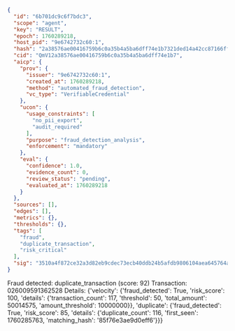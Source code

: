 ```json
{
  "id": "6b701dc9c6f7bdc3",
  "scope": "agent",
  "key": "RESULT",
  "epoch": 1760289218,
  "host_pid": "9e6742732c60:1",
  "hash": "2a38576ae00416759b6c0a35b4a5ba6dff74e1b7321ded14a42cc87166ff5ed4",
  "cid": "QmV12a38576ae00416759b6c0a35b4a5ba6dff74e1b7",
  "aicp": {
    "prov": {
      "issuer": "9e6742732c60:1",
      "created_at": 1760289218,
      "method": "automated_fraud_detection",
      "vc_type": "VerifiableCredential"
    },
    "ucon": {
      "usage_constraints": [
        "no_pii_export",
        "audit_required"
      ],
      "purpose": "fraud_detection_analysis",
      "enforcement": "mandatory"
    },
    "eval": {
      "confidence": 1.0,
      "evidence_count": 0,
      "review_status": "pending",
      "evaluated_at": 1760289218
    }
  },
  "sources": [],
  "edges": [],
  "metrics": {},
  "thresholds": {},
  "tags": [
    "fraud",
    "duplicate_transaction",
    "risk_critical"
  ],
  "sig": "3510a4f872ce32a3d82eb9cdec73ecb40ddb24b5afdb9806104aea645764a56b"
}
```

Fraud detected: duplicate_transaction (score: 92)
Transaction: 026009591362528
Details: {'velocity': {'fraud_detected': True, 'risk_score': 100, 'details': {'transaction_count': 117, 'threshold': 50, 'total_amount': 50014575, 'amount_threshold': 10000000}}, 'duplicate': {'fraud_detected': True, 'risk_score': 85, 'details': {'duplicate_count': 116, 'first_seen': 1760285763, 'matching_hash': '85f76e3ae9d0eff6'}}}